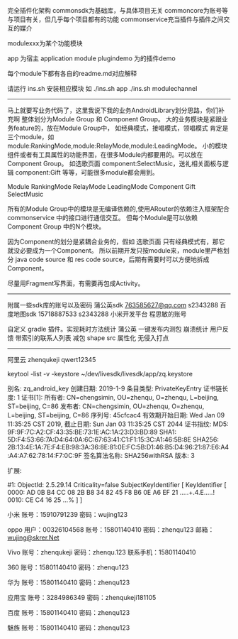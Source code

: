 完全插件化架构
commonsdk为基础库，与具体项目无关
commoncore为账号等与项目有关，但几乎每个项目都有的功能
commonservice充当插件与插件之间交互的媒介

modulexxx为某个功能模块

app 为宿主 application module
plugindemo 为的插件demo

每个module下都有各自的readme.md对应解释

请运行 ins.sh 安装相应模块
如 ./ins.sh app
./ins.sh modulechannel

--------------------------

马上就要写业务代码了，这里我说下我的业务AndroidLibrary划分思路，你们补充啊
整体划分为Module Group 和 Component Group。
大的业务模块是紧跟业务feature的，放在Module Group中，
如经典模式，接唱模式，领唱模式 肯定是三个module，如 module:RankingMode,module:RelayMode,module:LeadingMode。
小的模块组件或者有工具属性的功能界面，在很多Module内都要用的。可以放在Component Group。
如选歌页面 component:SelectMusic，送礼相关面板与逻辑 component:Gift 等等，可能很多module都会用到。

Module
    RankingMode
    RelayMode
    LeadingMode
Component
    Gift
    SelectMusic

所有的Module Group中的模块是无编译依赖的,使用ARouter的依赖注入框架配合 commonservice 中的接口进行通信交互。
但每个Module是可以依赖 Component Group 中的N个模块。

因为Component的划分是紧耦合业务的，假如 选歌页面 只有经典模式有，那它就没必要成为一个Component。
所以前期开发只按module来，module里严格划分 java code source 和 res code source，后期有需要时可以方便地拆成Component。

尽量用Fragment写界面，有需要再包成Activity。

---------------------------

附属一些sdk库的账号以及密码
蒲公英sdk 763585627@qq.com s2343288
百度地图sdk 15718887533 s2343288
小米开发平台 程思敏的账号


自定义 gradle 插件。实现耗时方法统计
蒲公英 一键发布内测包 崩溃统计 用户反馈
带索引的联系人列表
减包
shape src 属性化
无侵入打点

-------------------------------
阿里云
zhenqukeji qwert12345

keytool -list -v  -keystore ~/dev/livesdk/livesdk/app/zq.keystore

别名: zq_android_key
创建日期: 2019-1-9
条目类型: PrivateKeyEntry
证书链长度: 1
证书[1]:
所有者: CN=chengsimin, OU=zhenqu, O=zhenqu, L=beijing, ST=beijing, C=86
发布者: CN=chengsimin, OU=zhenqu, O=zhenqu, L=beijing, ST=beijing, C=86
序列号: 45cfcac4
有效期开始日期: Wed Jan 09 11:35:25 CST 2019, 截止日期: Sun Jan 03 11:35:25 CST 2044
证书指纹:
	 MD5: 9F:9F:7C:A2:CF:43:35:BE:73:1E:AC:1A:23:D3:BD:89
	 SHA1: 5D:F4:53:66:7A:D4:64:0A:6C:67:63:41:C1:F1:15:3C:A1:46:5B:8E
	 SHA256: 2B:13:4E:1A:7E:F4:EB:98:3A:36:8E:81:0E:FC:5B:D1:46:B5:D4:96:21:87:E6:A4:A4:A7:62:78:14:F7:0C:9F
	 签名算法名称: SHA256withRSA
	 版本: 3

扩展:

#1: ObjectId: 2.5.29.14 Criticality=false
SubjectKeyIdentifier [
KeyIdentifier [
0000: AD 0B B4 CC 08 2B B8 34   82 45 F8 B6 0E A6 EF 21  .....+.4.E.....!
0010: CE C4 16 25                                        ...%
]
]



小米
账号：15910791239
密码：wujing123
 
oppo
用户：00326104568
账号：15801140410
密码：zhenqu123
邮箱：wujing@skrer.Net
 
 
Vivo
账号：zhenqukeji
密码：zhenqu.123
联系手机：15801140410
 
360
账号：15801140410
密码：zhenqu123
 
华为
账号：15801140410
密码：zhenqu123
 
应用宝
账号：3284986349
密码：zhenqukeji181105
 
百度
账号：15801140410
密码：zhenqu123
 
魅族
账号：15801140410
密码：zhenqu123





